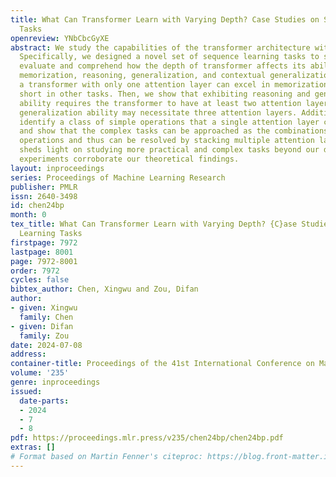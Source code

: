 ```yaml
---
title: What Can Transformer Learn with Varying Depth? Case Studies on Sequence Learning
  Tasks
openreview: YNbCbcGyXE
abstract: We study the capabilities of the transformer architecture with varying depth.
  Specifically, we designed a novel set of sequence learning tasks to systematically
  evaluate and comprehend how the depth of transformer affects its ability to perform
  memorization, reasoning, generalization, and contextual generalization. We show
  a transformer with only one attention layer can excel in memorization but falls
  short in other tasks. Then, we show that exhibiting reasoning and generalization
  ability requires the transformer to have at least two attention layers, while context
  generalization ability may necessitate three attention layers. Additionally, we
  identify a class of simple operations that a single attention layer can execute,
  and show that the complex tasks can be approached as the combinations of these simple
  operations and thus can be resolved by stacking multiple attention layers. This
  sheds light on studying more practical and complex tasks beyond our design. Numerical
  experiments corroborate our theoretical findings.
layout: inproceedings
series: Proceedings of Machine Learning Research
publisher: PMLR
issn: 2640-3498
id: chen24bp
month: 0
tex_title: What Can Transformer Learn with Varying Depth? {C}ase Studies on Sequence
  Learning Tasks
firstpage: 7972
lastpage: 8001
page: 7972-8001
order: 7972
cycles: false
bibtex_author: Chen, Xingwu and Zou, Difan
author:
- given: Xingwu
  family: Chen
- given: Difan
  family: Zou
date: 2024-07-08
address:
container-title: Proceedings of the 41st International Conference on Machine Learning
volume: '235'
genre: inproceedings
issued:
  date-parts:
  - 2024
  - 7
  - 8
pdf: https://proceedings.mlr.press/v235/chen24bp/chen24bp.pdf
extras: []
# Format based on Martin Fenner's citeproc: https://blog.front-matter.io/posts/citeproc-yaml-for-bibliographies/
---
```


